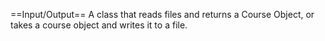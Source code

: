 ==Input/Output==
A class that reads files and returns a Course Object, or takes a course object and writes it to a file.